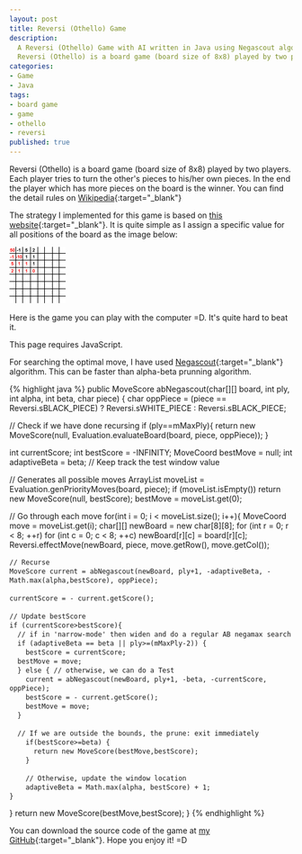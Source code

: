 ```yaml
---
layout: post
title: Reversi (Othello) Game
description:
  A Reversi (Othello) Game with AI written in Java using Negascout algorithm.
  Reversi (Othello) is a board game (board size of 8x8) played by two players.
categories:
- Game
- Java
tags:
- board game
- game
- othello
- reversi
published: true
---
```


Reversi (Othello) is a board game (board size of 8x8) played by two players. Each player tries to turn the other's pieces to his/her own pieces. In the end the player which has more pieces on the board is the winner. You can find the detail rules on [Wikipedia][ReversiWikipedia]{:target="_blank"}

The strategy I implemented for this game is based on [this website][ReversiBasicStrategy]{:target="_blank"}.<!-- more --> It is quite simple as I assign a specific value for all positions of the board as the image below:

![Board value](/images/board6.gif)

Here is the game you can play with the computer =D. It's quite hard to beat it.
<script type="text/javascript" src="http://www.java.com/js/deployJava.js"></script>
<script type="text/javascript">
  var attributes = {code:'com.luugiathuy.games.reversi.ReversiApplet.class',width:560, height:500};var parameters = {jnlp_href:'http://luugiathuy.com/projects/games/reversi/Reversi.jnlp'};var version = '1.6';deployJava.runApplet(attributes, parameters, version);
</script>
<noscript>This page requires JavaScript.</noscript>
<script type="text/javascript" src="http://www.oracle.com/ocom/groups/systemobject/@mktg_admin/documents/systemobject/s_code_download.js" language="JavaScript"></script><script type="text/javascript" src="http://www.oracle.com/ocom/groups/systemobject/@mktg_admin/documents/systemobject/s_code.js" language="JavaScript">
</script>
<script type="text/javascript" language="javascript">
  var s_code = s.t();
  if (s_code) document.write(s_code);
</script>

For searching the optimal move, I have used [Negascout][NegascoutWikipedia]{:target="_blank"} algorithm. This can be faster than alpha-beta prunning algorithm.

{% highlight java %}
public MoveScore abNegascout(char[][] board, int ply, int alpha, int beta, char piece) {
  char oppPiece = (piece == Reversi.sBLACK_PIECE) ? Reversi.sWHITE_PIECE : Reversi.sBLACK_PIECE;

  // Check if we have done recursing
  if (ply==mMaxPly){
        return new MoveScore(null, Evaluation.evaluateBoard(board, piece, oppPiece));
    }

  int currentScore;
  int bestScore = -INFINITY;
  MoveCoord bestMove = null;
  int adaptiveBeta = beta;  // Keep track the test window value

  // Generates all possible moves
  ArrayList<MoveCoord> moveList = Evaluation.genPriorityMoves(board, piece);
  if (moveList.isEmpty())
    return new MoveScore(null, bestScore);
  bestMove = moveList.get(0);

  // Go through each move
  for(int i = 0; i < moveList.size(); i++){
    MoveCoord move = moveList.get(i);
    char[][] newBoard = new char[8][8];
    for (int r = 0; r < 8; ++r)
      for (int c = 0; c < 8; ++c)
        newBoard[r][c] = board[r][c];
    Reversi.effectMove(newBoard, piece, move.getRow(), move.getCol());

    // Recurse
    MoveScore current = abNegascout(newBoard, ply+1, -adaptiveBeta, - Math.max(alpha,bestScore), oppPiece);

    currentScore = - current.getScore();

    // Update bestScore
    if (currentScore>bestScore){
      // if in 'narrow-mode' then widen and do a regular AB negamax search
      if (adaptiveBeta == beta || ply>=(mMaxPly-2)) {
        bestScore = currentScore;
      bestMove = move;
      } else { // otherwise, we can do a Test
        current = abNegascout(newBoard, ply+1, -beta, -currentScore, oppPiece);
        bestScore = - current.getScore();
        bestMove = move;
      }

      // If we are outside the bounds, the prune: exit immediately
        if(bestScore>=beta) {
          return new MoveScore(bestMove,bestScore);
        }

        // Otherwise, update the window location
        adaptiveBeta = Math.max(alpha, bestScore) + 1;
    }
  }
  return new MoveScore(bestMove,bestScore);
}
{% endhighlight %}

You can download the source code of the game at [my GitHub][ReversiGitHub]{:target="_blank"}. Hope you enjoy it! =D

[ReversiWikipedia]: http://en.wikipedia.org/wiki/Reversi/Othello
[ReversiBasicStrategy]: http://www.site-constructor.com/othello/Present/Basic_Strategy.html
[NegascoutWikipedia]: http://en.wikipedia.org/wiki/Negascout
[ReversiGitHub]: https://github.com/luugiathuy/ReversiGame
